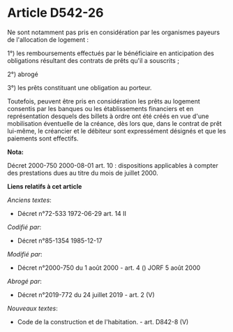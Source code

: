 # Article D542-26

Ne sont notamment pas pris en considération par les organismes payeurs de l'allocation de logement : 

1°) les remboursements effectués par le bénéficiaire en anticipation des obligations résultant des contrats de prêts qu'il a
souscrits ; 

2°) abrogé

3°) les prêts constituant une obligation au porteur. 

Toutefois, peuvent être pris en considération les prêts au logement consentis par les banques ou les établissements
financiers et en représentation desquels des billets à ordre ont été créés en vue d'une mobilisation éventuelle de la
créance, dès lors que, dans le contrat de prêt lui-même, le créancier et le débiteur sont expressément désignés et que les
paiements sont effectifs.

**Nota:**

Décret 2000-750 2000-08-01 art. 10 : dispositions applicables à compter des prestations dues au titre du mois de juillet
2000.

**Liens relatifs à cet article**

_Anciens textes_:

  - Décret n°72-533 1972-06-29 art. 14 II

_Codifié par_:

  - Décret n°85-1354 1985-12-17

_Modifié par_:

  - Décret n°2000-750 du 1 août 2000 - art. 4 () JORF 5 août 2000

_Abrogé par_:

  - Décret n°2019-772 du 24 juillet 2019 - art. 2 (V)

_Nouveaux textes_:

  - Code de la construction et de l'habitation. - art. D842-8 (V)
